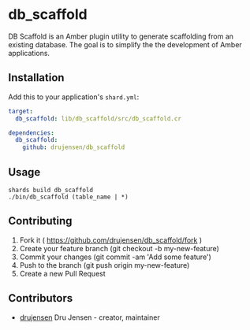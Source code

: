 # db_scaffold

DB Scaffold is an Amber plugin utility to generate scaffolding from an existing database.  The goal is to simplify the the development of Amber applications.

## Installation

Add this to your application's `shard.yml`:

```yaml
target:
  db_scaffold: lib/db_scaffold/src/db_scaffold.cr

dependencies:
  db_scaffold:
    github: drujensen/db_scaffold
```

## Usage

```crystal
shards build db_scaffold
./bin/db_scaffold (table_name | *)
```

## Contributing

1. Fork it ( https://github.com/drujensen/db_scaffold/fork )
2. Create your feature branch (git checkout -b my-new-feature)
3. Commit your changes (git commit -am 'Add some feature')
4. Push to the branch (git push origin my-new-feature)
5. Create a new Pull Request

## Contributors

- [drujensen](https://github.com/drujensen) Dru Jensen - creator, maintainer
